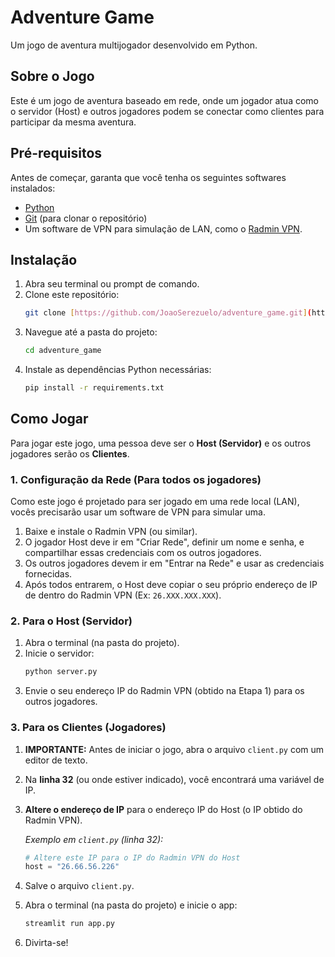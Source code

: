 # Adventure Game

Um jogo de aventura multijogador desenvolvido em Python.

## Sobre o Jogo

Este é um jogo de aventura baseado em rede, onde um jogador atua como o servidor (Host) e outros jogadores podem se conectar como clientes para participar da mesma aventura.

## Pré-requisitos

Antes de começar, garanta que você tenha os seguintes softwares instalados:

* [Python](https://www.python.org/downloads/)
* [Git](https://git-scm.com/downloads) (para clonar o repositório)
* Um software de VPN para simulação de LAN, como o [Radmin VPN](https://www.radmin-vpn.com/br/).

## Instalação

1.  Abra seu terminal ou prompt de comando.
2.  Clone este repositório:
    ```sh
    git clone [https://github.com/JoaoSerezuelo/adventure_game.git](https://github.com/JoaoSerezuelo/adventure_game.git)
    ```
3.  Navegue até a pasta do projeto:
    ```sh
    cd adventure_game
    ```
4.  Instale as dependências Python necessárias:
    ```sh
    pip install -r requirements.txt
    ```

## Como Jogar

Para jogar este jogo, uma pessoa deve ser o **Host (Servidor)** e os outros jogadores serão os **Clientes**.

### 1. Configuração da Rede (Para todos os jogadores)

Como este jogo é projetado para ser jogado em uma rede local (LAN), vocês precisarão usar um software de VPN para simular uma.

1.  Baixe e instale o Radmin VPN (ou similar).
2.  O jogador Host deve ir em "Criar Rede", definir um nome e senha, e compartilhar essas credenciais com os outros jogadores.
3.  Os outros jogadores devem ir em "Entrar na Rede" e usar as credenciais fornecidas.
4.  Após todos entrarem, o Host deve copiar o seu próprio endereço de IP de dentro do Radmin VPN (Ex: `26.XXX.XXX.XXX`).

### 2. Para o Host (Servidor)

1.  Abra o terminal (na pasta do projeto).
2.  Inicie o servidor:
    ```sh
    python server.py
    ```
3.  Envie o seu endereço IP do Radmin VPN (obtido na Etapa 1) para os outros jogadores.

### 3. Para os Clientes (Jogadores)

1.  **IMPORTANTE:** Antes de iniciar o jogo, abra o arquivo `client.py` com um editor de texto.
2.  Na **linha 32** (ou onde estiver indicado), você encontrará uma variável de IP.
3.  **Altere o endereço de IP** para o endereço IP do Host (o IP obtido do Radmin VPN).

    *Exemplo em `client.py` (linha 32):*
    ```python
    # Altere este IP para o IP do Radmin VPN do Host
    host = "26.66.56.226" 
    ```

4.  Salve o arquivo `client.py`.
5.  Abra o terminal (na pasta do projeto) e inicie o app:
    ```sh
    streamlit run app.py
    ```

6.  Divirta-se!